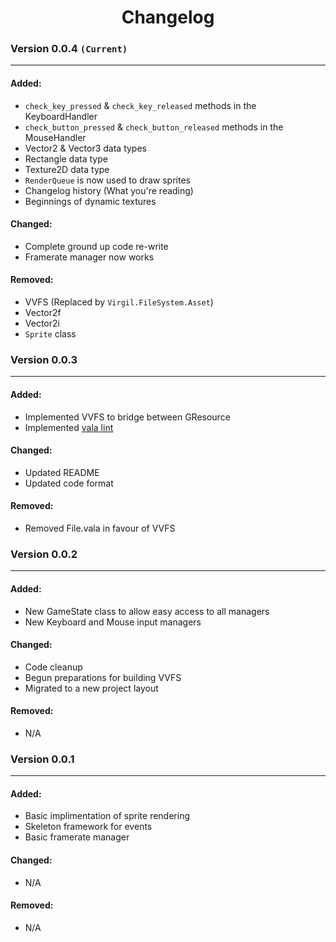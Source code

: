 <h1 align="center">Changelog</h1>

### Version 0.0.4 `(Current)`
---
#### Added:
- `check_key_pressed` & `check_key_released` methods in the KeyboardHandler
- `check_button_pressed` & `check_button_released` methods in the MouseHandler
- Vector2 & Vector3 data types
- Rectangle data type
- Texture2D data type
- `RenderQueue` is now used to draw sprites
- Changelog history (What you're reading)
- Beginnings of dynamic textures

#### Changed:
- Complete ground up code re-write
- Framerate manager now works

#### Removed:
- VVFS (Replaced by `Virgil.FileSystem.Asset`)
- Vector2f
- Vector2i
- `Sprite` class



### Version 0.0.3
---
#### Added:
- Implemented VVFS to bridge between GResource
- Implemented [vala lint](https://github.com/vala-lang/vala-lint)

#### Changed:
- Updated README
- Updated code format

#### Removed:
- Removed File.vala in favour of VVFS



### Version 0.0.2
---
#### Added:
- New GameState class to allow easy access to all managers
- New Keyboard and Mouse input managers

#### Changed:
- Code cleanup
- Begun preparations for building VVFS
- Migrated to a new project layout

#### Removed:
- N/A



### Version 0.0.1
---
#### Added:
- Basic implimentation of sprite rendering
- Skeleton framework for events
- Basic framerate manager

#### Changed:
- N/A

#### Removed:
- N/A

